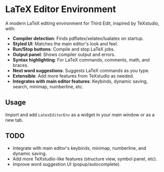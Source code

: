 # LaTeX Editor Environment

A modern LaTeX editing environment for Third Edit, inspired by TeXstudio, with:

- **Compiler detection**: Finds pdflatex/xelatex/lualatex on startup.
- **Styled UI**: Matches the main editor's look and feel.
- **Run/Stop buttons**: Compile and stop LaTeX jobs.
- **Output panel**: Shows compiler output and errors.
- **Syntax highlighting**: For LaTeX commands, comments, math, and braces.
- **Next word suggestions**: Suggests LaTeX commands as you type.
- **Extensible**: Add more features from TeXstudio as needed.
- **Integrates with main editor features**: Keybinds, dynamic saving, search, minimap, numberline, etc.

## Usage

Import and add `LatexEditorEnv` as a widget in your main window or as a new tab.

## TODO
- Integrate with main editor's keybinds, minimap, numberline, and dynamic saving.
- Add more TeXstudio-like features (structure view, symbol panel, etc).
- Improve word suggestion UI (popup/autocomplete). 